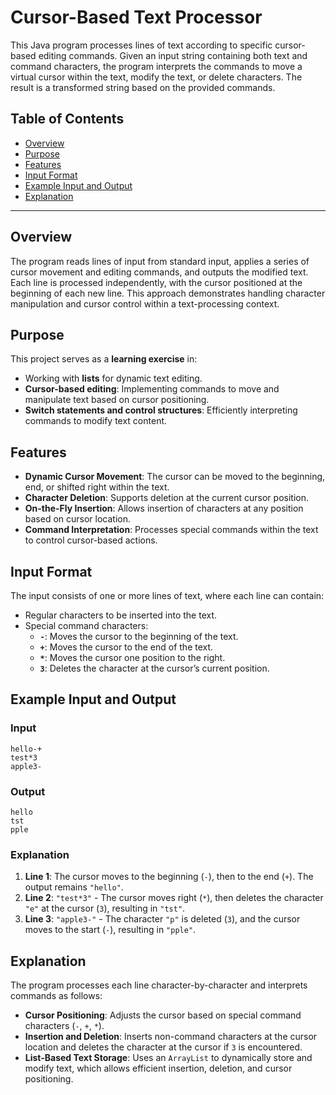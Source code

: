 # Cursor-Based Text Processor

This Java program processes lines of text according to specific cursor-based editing commands. Given an input string containing both text and command characters, the program interprets the commands to move a virtual cursor within the text, modify the text, or delete characters. The result is a transformed string based on the provided commands.

## Table of Contents

- [Overview](#overview)
- [Purpose](#purpose)
- [Features](#features)
- [Input Format](#input-format)
- [Example Input and Output](#example-input-and-output)
- [Explanation](#explanation)

---

## Overview

The program reads lines of input from standard input, applies a series of cursor movement and editing commands, and outputs the modified text. Each line is processed independently, with the cursor positioned at the beginning of each new line. This approach demonstrates handling character manipulation and cursor control within a text-processing context.

## Purpose

This project serves as a **learning exercise** in:
- Working with **lists** for dynamic text editing.
- **Cursor-based editing**: Implementing commands to move and manipulate text based on cursor positioning.
- **Switch statements and control structures**: Efficiently interpreting commands to modify text content.

## Features

- **Dynamic Cursor Movement**: The cursor can be moved to the beginning, end, or shifted right within the text.
- **Character Deletion**: Supports deletion at the current cursor position.
- **On-the-Fly Insertion**: Allows insertion of characters at any position based on cursor location.
- **Command Interpretation**: Processes special commands within the text to control cursor-based actions.

## Input Format

The input consists of one or more lines of text, where each line can contain:
- Regular characters to be inserted into the text.
- Special command characters:
  - **`-`**: Moves the cursor to the beginning of the text.
  - **`+`**: Moves the cursor to the end of the text.
  - **`*`**: Moves the cursor one position to the right.
  - **`3`**: Deletes the character at the cursor’s current position.

## Example Input and Output

### Input

```plaintext
hello-+
test*3
apple3-
```

### Output

```plaintext
hello
tst
pple
```

### Explanation

1. **Line 1**: The cursor moves to the beginning (`-`), then to the end (`+`). The output remains `"hello"`.
2. **Line 2**: `"test*3"` - The cursor moves right (`*`), then deletes the character `"e"` at the cursor (`3`), resulting in `"tst"`.
3. **Line 3**: `"apple3-"` - The character `"p"` is deleted (`3`), and the cursor moves to the start (`-`), resulting in `"pple"`.

## Explanation

The program processes each line character-by-character and interprets commands as follows:
- **Cursor Positioning**: Adjusts the cursor based on special command characters (`-`, `+`, `*`).
- **Insertion and Deletion**: Inserts non-command characters at the cursor location and deletes the character at the cursor if `3` is encountered.
- **List-Based Text Storage**: Uses an `ArrayList` to dynamically store and modify text, which allows efficient insertion, deletion, and cursor positioning.